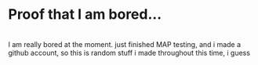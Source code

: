 # Proof that I am bored...
<br />
I am really bored at the moment. just finished MAP testing, and i made a github account, so this is random stuff i made throughout this time, i guess

